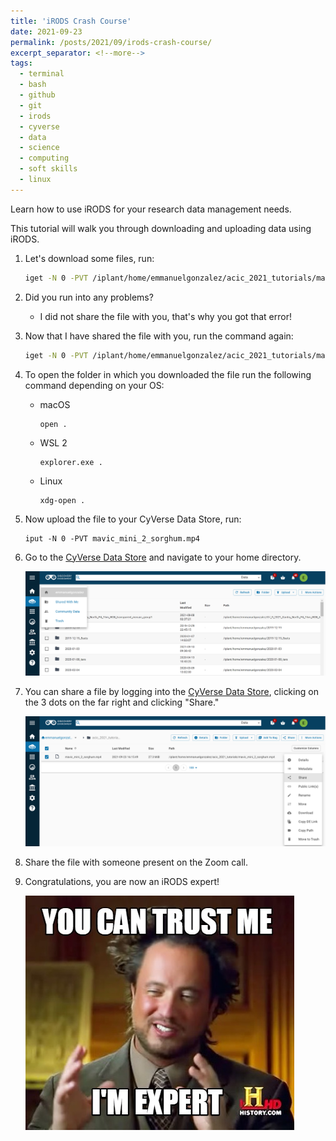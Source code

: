 ```yaml
---
title: 'iRODS Crash Course'
date: 2021-09-23
permalink: /posts/2021/09/irods-crash-course/
excerpt_separator: <!--more-->
tags:
  - terminal
  - bash
  - github
  - git 
  - irods
  - cyverse
  - data
  - science
  - computing
  - soft skills
  - linux
---
```


Learn how to use iRODS for your research data management needs. 
<!--more-->
This tutorial will walk you through downloading and uploading data using iRODS.

1. Let's download some files, run: 
   
    ```bash
    iget -N 0 -PVT /iplant/home/emmanuelgonzalez/acic_2021_tutorials/mavic_mini_2_sorghum.mp4
    ```

2. Did you run into any problems? 
    * I did not share the file with you, that's why you got that error! 


3. Now that I have shared the file with you, run the command again: 
   
    ```bash
    iget -N 0 -PVT /iplant/home/emmanuelgonzalez/acic_2021_tutorials/mavic_mini_2_sorghum.mp4
    ```

4. To open the folder in which you downloaded the file run the following command depending on your OS:
   
    * macOS 

        ```
        open .
        ```

    * WSL 2

        ```
        explorer.exe .
        ```

    * Linux 

        ```
        xdg-open .
        ```

5. Now upload the file to your CyVerse Data Store, run: 

    ```
    iput -N 0 -PVT mavic_mini_2_sorghum.mp4
    ```

6. Go to the [CyVerse Data Store](http://de.cyverse.org/) and navigate to your home directory. 
   
    ![](/images/cyverse_home.png)

7. You can share a file by logging into the [CyVerse Data Store](http://de.cyverse.org/), clicking on the 3 dots on the far right and clicking "Share."
   
    ![](/images/share_file.png)

8. Share the file with someone present on the Zoom call. 
9. Congratulations, you are now an iRODS expert!
    
    ![](/images/5170563.jpg)